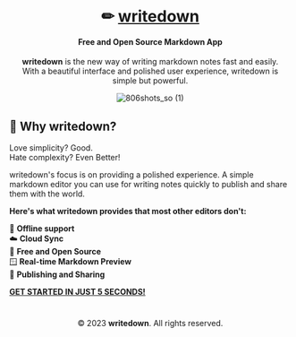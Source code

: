 <div align="center">

# ✏ [writedown](https://writedown.app)
#### Free and Open Source Markdown App

**writedown** is the new way of writing markdown notes fast and easily.   
With a beautiful interface and polished user experience, writedown is simple but powerful.

![806shots_so (1)](https://user-images.githubusercontent.com/25067102/232125868-062e2438-c387-4c30-86e2-2766ff300cd0.png)

</div>

## 🤔 Why writedown?

Love simplicity? Good.   
Hate complexity? Even Better!

writedown's focus is on providing a polished experience. A simple markdown editor you can use for writing notes quickly to publish and share them with the world.

**Here's what writedown provides that most other editors don't:**

📴 **Offline support**   
☁️ **Cloud Sync**   
🤝 **Free and Open Source**    
🪟 **Real-time Markdown Preview**   
📨 **Publishing and Sharing** 

[**GET STARTED IN JUST 5 SECONDS!**](https://writedown.app/login)

#

<div align="center">

© 2023 **writedown**. All rights reserved.
</div>
